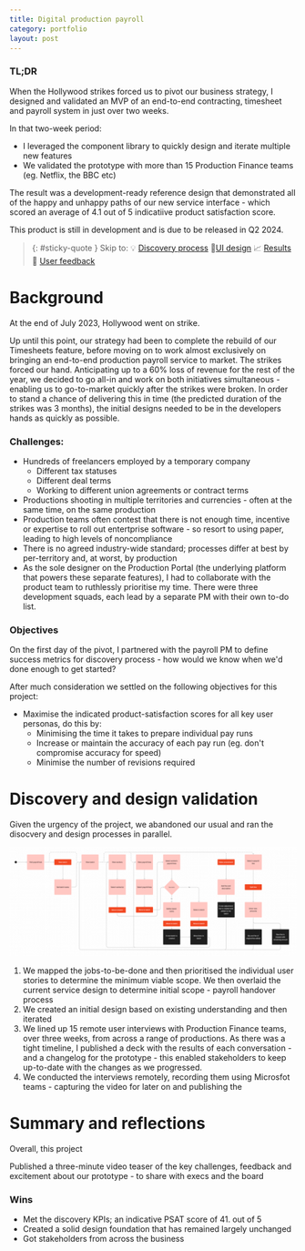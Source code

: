 ```yaml
---
title: Digital production payroll
category: portfolio
layout: post
---
```


### TL;DR
When the Hollywood strikes forced us to pivot our business strategy, I designed and validated an MVP of an end-to-end contracting, timesheet and payroll system in just over two weeks. 

In that two-week period: 
* I leveraged the component library to quickly design and iterate multiple new features
* We validated the prototype with more than 15 Production Finance teams (eg. Netflix, the BBC etc)

The result was a development-ready reference design that demonstrated all of the happy and unhappy paths of our new service interface - which scored an average of 4.1 out of 5 indicatiive product satisfaction score.


This product is still in development and is due to be released in Q2 2024.


> {: #sticky-quote }
> Skip to:
> 💡 [Discovery process](#discovery-and-design-validation)
> 📐[UI design](#ui-design)
> 📈 [Results](#summary-and-reflections)
> 💬 [User feedback](#feedback)


# Background
At the end of July 2023, Hollywood went on strike. 

Up until this point, our strategy had been to complete the rebuild of our Timesheets feature, before moving on to work almost exclusively on bringing an end-to-end production payroll service to market. The strikes forced our hand. Anticipating up to a 60% loss of revenue for the rest of the year, we decided to go all-in and work on both initiatives simultaneous - enabling us to go-to-market quickly after the strikes were broken. In order to stand a chance of delivering this in time (the predicted duration of the strikes was 3 months), the initial designs needed to be in the developers hands as quickly as possible.

### Challenges: 
* Hundreds of freelancers employed by a temporary company
	* Different tax statuses
	* Different deal terms
	* Working to different union agreements or contract terms
* Productions shooting in multiple territories and currencies - often at the same time, on the same production
* Production teams often contest that there is not enough time, incentive or expertise to roll out entertprise software - so resort to using paper, leading to high levels of noncompliance
* There is no agreed industry-wide standard; processes differ at best by per-territory and, at worst, by production
* As the sole designer on the Production Portal (the underlying platform that powers these separate features), I had to collaborate with the product team to ruthlessly prioritise my time. There were three development squads, each lead by a separate PM with their own to-do list. 
 
### Objectives
On the first day of the pivot, I partnered with the payroll PM to define success metrics for discovery process - how would we know when we'd done enough to get started? 

After much consideration we settled on the following objectives for this project: 
* Maximise the indicated product-satisfaction scores for all key user personas, do this by: 
	* Minimising the time it takes to prepare individual pay runs
	* Increase or maintain the accuracy of each pay run (eg. don't compromise accuracy for speed)
	* Minimise the number of revisions required


# Discovery and design validation 
Given the urgency of the project, we abandoned our usual and ran the disocvery and design processes in parallel. 

![Payroll hub](/assets/images/payroll--flow-chart.png)

1. We mapped the jobs-to-be-done and then prioritised the individual user stories to determine the minimum viable scope. We then overlaid the current service design to determine initial scope - payroll handover process
2. We created an initial design based on existing understanding and then iterated
3. We lined up 15 remote user interviews with Production Finance teams, over three weeks, from across a range of productions. As there was a tight timeline, I published a deck with the results of each conversation - and a changelog for the prototype - this enabled stakeholders to keep up-to-date with the changes as we progressed.
4. We conducted the interviews remotely, recording them using Microsfot teams - capturing the video for later on and publishing the 

<!-- 
## UI design
[Here's a short recap of the most impactful features from this period:][#ui]

### Hub page
![Payroll hub](/assets/images/payroll--hub.png)

#### User story(s)

#### Solution

#### Result

### Advisories
![Spreadsheet used to calculate scope](/assets/images/payroll--advisories.png)

#### User story(s)

#### Solution

#### Result
![Image Description]()

### Adjustments
#### User story(s)

#### Solution

#### Result

![Image Description]()

### Handover to payroll
#### User story(s)

#### Solution

#### Result
![Image Description]() -->


# Summary and reflections
Overall, this project

Published a three-minute video teaser of the key challenges, feedback and excitement about our prototype - to share with execs and the board

### Wins
* Met the discovery KPIs; an indicative PSAT score of 41. out of 5
* Created a solid design foundation that has remained largely unchanged
* Got stakeholders from across the business 


